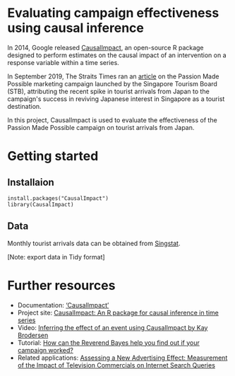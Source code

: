 # Evaluating campaign effectiveness using causal inference
In 2014, Google released [CausalImpact](https://google.github.io/CausalImpact/), an open-source R package designed to perform estimates on the causal impact of an intervention on a response variable within a time series.

In September 2019, The Straits Times ran an [article](https://www.straitstimes.com/asia/east-asia/stb-sparks-revival-of-japanese-interest-in-singapore) on the Passion Made Possible marketing campaign launched by the Singapore Tourism Board (STB), attributing the recent spike in tourist arrivals from Japan to the campaign's success in reviving Japanese interest in Singapore as a tourist destination.

In this project, CausalImpact is used to evaluate the effectiveness of the Passion Made Possible campaign on tourist arrivals from Japan.

# Getting started
## Installaion
    install.packages("CausalImpact")
    library(CausalImpact)
## Data
Monthly tourist arrivals data can be obtained from [Singstat](https://www.tablebuilder.singstat.gov.sg/publicfacing/createDataTable.action?refId=1991).

[Note: export data in Tidy format]

# Further resources
- Documentation: [‘CausalImpact’](https://cran.r-project.org/web/packages/CausalImpact/CausalImpact.pdf)
- Project site: [CausalImpact: An R package for causal inference in time series](https://google.github.io/CausalImpact/)
- Video: [Inferring the effect of an event using CausalImpact by Kay Brodersen](https://www.youtube.com/watch?v=GTgZfCltMm8&list=LLLE9aBtnD1tjw1HmLAc9sIw&index=2&t=991s)
- Tutorial: [How can the Reverend Bayes help you find out if your campaign worked?](https://towardsdatascience.com/how-can-i-tell-if-my-marketing-campaign-is-working-41cbf5c7dbc6)
- Related applications: [Assessing a New Advertising Effect: Measurement of the Impact of Television Commercials on Internet Search Queries](https://ai.google/research/pubs/pub39974)
